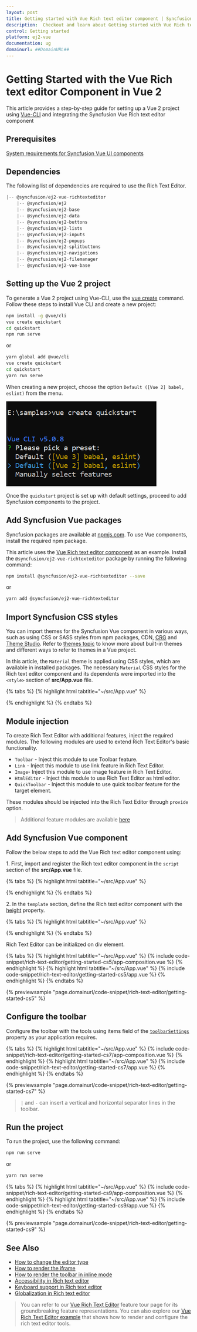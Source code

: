 ```yaml
---
layout: post
title: Getting started with Vue Rich text editor component | Syncfusion
description:  Checkout and learn about Getting started with Vue Rich text editor component of Syncfusion Essential JS 2 and more details.
control: Getting started 
platform: ej2-vue
documentation: ug
domainurl: ##DomainURL##
---
```


# Getting Started with the Vue Rich text editor Component in Vue 2

This article provides a step-by-step guide for setting up a Vue 2 project using [Vue-CLI](https://cli.vuejs.org/) and integrating the Syncfusion Vue Rich text editor component

## Prerequisites

[System requirements for Syncfusion Vue UI components](https://ej2.syncfusion.com/vue/documentation/system-requirements)

## Dependencies

The following list of dependencies are required to use the Rich Text Editor.

```js
|-- @syncfusion/ej2-vue-richtexteditor
    |-- @syncfusion/ej2
    |-- @syncfusion/ej2-base
    |-- @syncfusion/ej2-data
    |-- @syncfusion/ej2-buttons
    |-- @syncfusion/ej2-lists
    |-- @syncfusion/ej2-inputs
    |-- @syncfusion/ej2-popups
    |-- @syncfusion/ej2-splitbuttons
    |-- @syncfusion/ej2-navigations
    |-- @syncfusion/ej2-filemanager
    |-- @syncfusion/ej2-vue-base

```

## Setting up the Vue 2 project

To generate a Vue 2 project using Vue-CLI, use the [vue create](https://cli.vuejs.org/#getting-started) command. Follow these steps to install Vue CLI and create a new project:

```bash
npm install -g @vue/cli
vue create quickstart
cd quickstart
npm run serve
```

or

```bash
yarn global add @vue/cli
vue create quickstart
cd quickstart
yarn run serve
```

When creating a new project, choose the option `Default ([Vue 2] babel, eslint)` from the menu.

![Vue 2 project](./images/vue2-terminal.png)

Once the `quickstart` project is set up with default settings, proceed to add Syncfusion components to the project.

## Add Syncfusion Vue packages

Syncfusion packages are available at [npmjs.com](https://www.npmjs.com/search?q=ej2-vue). To use Vue components, install the required npm package.

This article uses the [Vue Rich text editor component](https://www.syncfusion.com/vue-components/vue-wysiwyg-rich-text-editor) as an example. Install the `@syncfusion/ej2-vue-richtexteditor` package by running the following command:

```bash
npm install @syncfusion/ej2-vue-richtexteditor --save
```
or

```bash
yarn add @syncfusion/ej2-vue-richtexteditor
```

## Import Syncfusion CSS styles

You can import themes for the Syncfusion Vue component in various ways, such as using CSS or SASS styles from npm packages, CDN, [CRG](https://ej2.syncfusion.com/javascript/documentation/common/custom-resource-generator) and [Theme Studio](https://ej2.syncfusion.com/vue/documentation/appearance/theme-studio). Refer to [themes topic](https://ej2.syncfusion.com/vue/documentation/appearance/theme) to know more about built-in themes and different ways to refer to themes in a Vue project.

In this article, the `Material` theme is applied using CSS styles, which are available in installed packages. The necessary `Material` CSS styles for the Rich text editor component and its dependents were imported into the `<style>` section of **src/App.vue** file.

{% tabs %}
{% highlight html tabtitle="~/src/App.vue" %}

<style>
@import "../node_modules/@syncfusion/ej2-base/styles/material.css";
@import "../node_modules/@syncfusion/ej2-inputs/styles/material.css";
@import "../node_modules/@syncfusion/ej2-lists/styles/material.css";
@import "../node_modules/@syncfusion/ej2-popups/styles/material.css";
@import "../node_modules/@syncfusion/ej2-buttons/styles/material.css";
@import "../node_modules/@syncfusion/ej2-navigations/styles/material.css";
@import "../node_modules/@syncfusion/ej2-splitbuttons/styles/material.css";
@import "../node_modules/@syncfusion/ej2-filemanager/styles/material.css";
@import "../node_modules/@syncfusion/ej2-vue-richtexteditor/styles/material.css";
</style>

{% endhighlight %}
{% endtabs %}

## Module injection

To create Rich Text Editor with additional features, inject the required modules. The following modules are used to extend Rich Text Editor's basic functionality.

* `Toolbar` - Inject this module to use Toolbar feature.
* `Link` - Inject this module to use link feature in Rich Text Editor.
* `Image`- Inject this module to use image feature in Rich Text Editor.
* `HtmlEditor` - Inject this module to use Rich Text Editor as html editor.
* `QuickToolbar` - Inject this module to use quick toolbar feature for the target element.

These modules should be injected into the Rich Text Editor through `provide` option.

> Additional feature modules are available [here](./module.md)

## Add Syncfusion Vue component

Follow the below steps to add the Vue Rich text editor component using:

1\. First, import and register the Rich text editor component in the `script` section of the **src/App.vue** file.

{% tabs %}
{% highlight html tabtitle="~/src/App.vue" %}

<script>
import { RichTextEditorComponent, Toolbar, Link, Image, Count, HtmlEditor, QuickToolbar } from '@syncfusion/ej2-vue-richtexteditor';

export default {
    components: {
        'ejs-richtexteditor': RichTextEditorComponent
    }
}
</script>

{% endhighlight %}
{% endtabs %}

2\. In the `template` section, define the Rich text editor component with the [height](https://ej2.syncfusion.com/vue/documentation/api/rich-text-editor#height) property.

{% tabs %}
{% highlight html tabtitle="~/src/App.vue" %}

<template>
    <ejs-richtexteditor ref="defaultRTE" :height="400" :value="rteValue"> 
    </ejs-richtexteditor>
</template>

<script>
import { RichTextEditorComponent, Toolbar, Link, Image, HtmlEditor, QuickToolbar } from "@syncfusion/ej2-vue-richtexteditor";

export default {
    name: "App",
    components: {
    "ejs-richtexteditor":RichTextEditorComponent
    },
    data: function() {
        return {
            rteValue: `<p>The Syncfudion Rich Text Editor, a WYSIWYG (what you see is what you get) editor, is a user interface that allows you to create, edit, and format rich text content. You can try out a demo of this editor here.</p><p><b>Key features:</b></p><ul><li><p>Provides &lt;IFRAME&gt; and &lt;DIV&gt; modes.</p></li><li><p>Bulleted and numbered lists.</p></li><li><p>Handles images, hyperlinks, videos, hyperlinks, uploads, etc.</p></li><li><p>Contains undo/redo manager. </p></li></ul><div style='display: inline-block; width: 60%; vertical-align: top; cursor: auto;'><img alt='Sky with sun' src='https://cdn.syncfusion.com/ej2/richtexteditor-resources/RTE-Overview.png' width='309' style='min-width: 10px; min-height: 10px; width: 309px; height: 174px;' class='e-rte-image e-imginline e-rte-drag-image' height='174' /></div>`,
        };
    },
    provide:{
        richtexteditor:[Toolbar, Link, Image, HtmlEditor, QuickToolbar]
    }
}
</script>

{% endhighlight %}
{% endtabs %}

Rich Text Editor can be initialized on div element.

{% tabs %}
{% highlight html tabtitle="~/src/App.vue" %}
{% include code-snippet/rich-text-editor/getting-started-cs5/app-composition.vue %}
{% endhighlight %}
{% highlight html tabtitle="~/src/App.vue" %}
{% include code-snippet/rich-text-editor/getting-started-cs5/app.vue %}
{% endhighlight %}
{% endtabs %}
        
{% previewsample "page.domainurl/code-snippet/rich-text-editor/getting-started-cs5" %}

## Configure the toolbar

Configure the toolbar with the tools using items field of the [`toolbarSettings`](https://ej2.syncfusion.com/vue/documentation/api/rich-text-editor/toolbarSettings/#toolbarsettings) property as your application requires.

{% tabs %}
{% highlight html tabtitle="~/src/App.vue" %}
{% include code-snippet/rich-text-editor/getting-started-cs7/app-composition.vue %}
{% endhighlight %}
{% highlight html tabtitle="~/src/App.vue" %}
{% include code-snippet/rich-text-editor/getting-started-cs7/app.vue %}
{% endhighlight %}
{% endtabs %}
        
{% previewsample "page.domainurl/code-snippet/rich-text-editor/getting-started-cs7" %}

> `|` and `-` can insert a vertical and horizontal separator lines in the toolbar.

## Run the project

To run the project, use the following command:

```bash
npm run serve
```

or

```bash
yarn run serve
```

{% tabs %}
{% highlight html tabtitle="~/src/App.vue" %}
{% include code-snippet/rich-text-editor/getting-started-cs9/app-composition.vue %}
{% endhighlight %}
{% highlight html tabtitle="~/src/App.vue" %}
{% include code-snippet/rich-text-editor/getting-started-cs9/app.vue %}
{% endhighlight %}
{% endtabs %}
        
{% previewsample "page.domainurl/code-snippet/rich-text-editor/getting-started-cs9" %}

## See Also

* [How to change the editor type](./editor-modes)
* [How to render the iframe](./iframe)
* [How to render the toolbar in inline mode](./inline-mode)
* [Accessibility in Rich text editor](https://ej2.syncfusion.com/vue/documentation/rich-text-editor/accessibility)
* [Keyboard support in Rich text editor](https://ej2.syncfusion.com/vue/documentation/rich-text-editor/keyboard-support)
* [Globalization in Rich text editor](https://ej2.syncfusion.com/vue/documentation/rich-text-editor/globalization)

> You can refer to our [Vue Rich Text Editor](https://www.syncfusion.com/vue-ui-components/vue-wysiwyg-rich-text-editor) feature tour page for its groundbreaking feature representations. You can also explore our [Vue Rich Text Editor example](https://ej2.syncfusion.com/vue/demos/#/material/rich-text-editor/default.html) that shows how to render and configure the rich text editor tools.